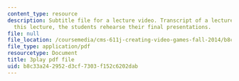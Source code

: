 ```yaml
---
content_type: resource
description: Subtitle file for a lecture video. Transcript of a lecture video. In
  this lecture, the students rehearse their final presentations.
file: null
file_location: /coursemedia/cms-611j-creating-video-games-fall-2014/b8c33a242952d3cf7303f152c6202dab_ok4qM1OzlPA.pdf
file_type: application/pdf
resourcetype: Document
title: 3play pdf file
uid: b8c33a24-2952-d3cf-7303-f152c6202dab
---
```

